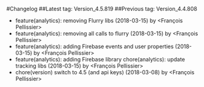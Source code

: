 #Changelog
##Latest tag: Version_4.5.819
##Previous tag: Version_4.4.808
* feature(analytics): removing Flurry libs (2018-03-15) by <François Pellissier>
* feature(analytics): removing all calls to flurry (2018-03-15) by <François Pellissier>
* feature(analytics): adding Firebase events and user properties (2018-03-15) by <François Pellissier>
* feature(analytics): adding Firebase library chore(analytics): update tracking libs (2018-03-15) by <François Pellissier>
* chore(version) switch to 4.5 (and api keys) (2018-03-08) by <François Pellissier>
